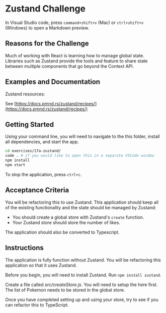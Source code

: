 # Zustand Challenge

In Visual Studio code, press `command+shift+v` (Mac) or `ctrl+shift+v` (Windows) to open a Markdown preview.

## Reasons for the Challenge

Much of working with React is learning how to manage global state. Libraries such as Zustand provide the tools and feature to share state between multiple components that go beyond the Context API.

## Examples and Documentation

Zustand resources:

See [https://docs.pmnd.rs/zustand/recipes/](https://docs.pmnd.rs/zustand/recipes/)

## Getting Started

Using your command line, you will need to navigate to the this folder, install all dependencies, and start the app.

```bash
cd exercises/17a-zustand/
code . # if you would like to open this in a separate VSCode window
npm install
npm start
```

To stop the application, press `ctrl+c`.

## Acceptance Criteria

You will be refactoring this to use Zustand. This application should keep all of the existing functionality and the state should be managed by Zustand:

- You should create a global store with Zustand's `create` function.
- Your Zustand store should store the number of likes.

The application should also be converted to Typescript.

## Instructions

The application is fully function without Zustand. You will be refactoring this application so that it uses Zustand.

Before you begin, you will need to install Zustand. Run `npm install zustand`.

Create a file called _src/createStore.js_. You will need to setup the here first. The list of Pokemon needs to be stored in the global store.

Once you have completed setting up and using your store, try to see if you can refactor this to TypeScript.
